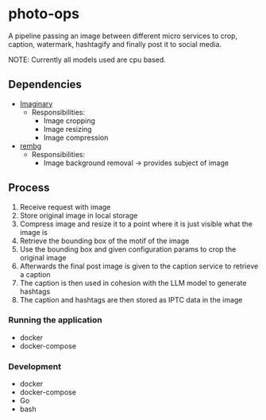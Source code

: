 # photo-ops
A pipeline passing an image between different micro services to crop, caption, watermark, hashtagify and finally post it to social media.

NOTE: Currently all models used are cpu based.

## Dependencies

- [Imaginary](https://github.com/h2non/imaginary)
  - Responsibilities:
    - Image cropping
    - Image resizing
    - Image compression
- [rembg](https://github.com/danielgatis/rembg)
  - Responsibilities:
    - Image background removal -> provides subject of image

## Process

1. Receive request with image
2. Store original image in local storage
3. Compress image and resize it to a point where it is just visible what the image is
4. Retrieve the bounding box of the motif of the image
5. Use the bounding box and given configuration params to crop the original image
6. Afterwards the final post image is given to the caption service to retrieve a caption
7. The caption is then used in cohesion with the LLM model to generate hashtags
8. The caption and hashtags are then stored as IPTC data in the image

### Running the application

- docker
- docker-compose

### Development

- docker
- docker-compose
- Go
- bash
